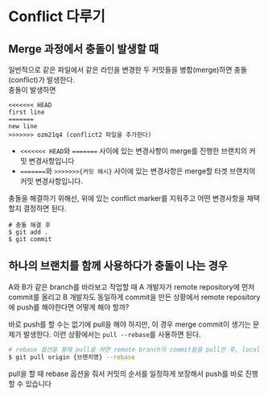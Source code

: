 # Conflict 다루기  

## Merge 과정에서 충돌이 발생할 때

일반적으로 같은 파일에서 같은 라인을 변경한 두 커밋들을 병합(merge)하면 충돌(conflict)가 발생한다.  
충돌이 발생하면 



```
<<<<<<< HEAD
first line
=======
new line
>>>>>>> ozm21q4 (conflict2 파일을 추가한다)
```

- `<<<<<<< HEAD`와 `=======` 사이에 있는 변경사항이 merge를 진행한 브랜치의 커밋 변경사항입니다
- `=======`와 `>>>>>>>{커밋 해시}` 사이에 있는 변경사항은 merge할 타겟 브랜치의 커밋 변경사항입니다.

충돌을 해결하기 위해선, 위에 있는 conflict marker를 지워주고 어떤 변경사항을 채택할지 결정하면 된다.  

```
# 충돌 해결 후
$ git add .
$ git commit
```  

## 하나의 브랜치를 함께 사용하다가 충돌이 나는 경우  

A와 B가 같은 branch를 바라보고 작업할 때 A 개발자가 remote repository에 먼저 commit를 올리고 B 개발자도 동일하게 commit을 만든 상황에서 remote repository에 push를 해야한다면 어떻게 해야 할까?   

바로 push를 할 수는 없기에 pull을 해야 하지만, 이 경우 merge commit이 생기는 문제가 발생한다. 이런 상황에서는 `pull --rebase`를 사용하면 된다.  


```sh
# rebase 옵션을 통해 pull을 하면 remote branch의 commit들을 pull한 후, local branch의 commit들을 그 위에 쌓습니다(rebase)
$ git pull origin {브랜치명} --rebase
```

pull을 할 때 rebase 옵션을 줘서 커밋의 순서를 일정하게 보장해서 push를 바로 진행할 수 있습니다